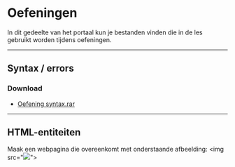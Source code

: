 # Oefeningen

In dit gedeelte van het portaal kun je bestanden vinden die in de les gebruikt worden tijdens oefeningen.

---
Syntax / errors
---

### Download
*   <a href="https://elo.kw1c.nl/CMS/Studie/811%20ICT-Academie/811%20VakkenInhoud/%5BB.14%20HTM%5D%20HTMLCSS/Productie/04.%20Aanvullend/Les%204/Oefening%20syntax.rar" target="_blank">Oefening syntax.rar</a>

---
HTML-entiteiten
---
Maak een webpagina die overeenkomt met onderstaande afbeelding:
<img src="<img src="https://elo.kw1c.nl/CMS/Studie/811%20ICT-Academie/811%20VakkenInhoud/%5BB.14%20HTM%5D%20HTMLCSS/Productie/02.%20Opdrachten/Hoofdstuk%203/Resources/Les%2010.jpg">">